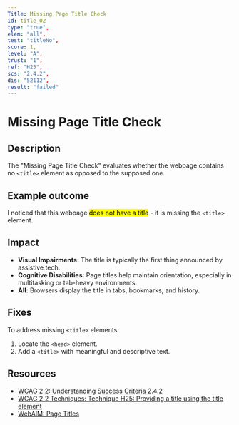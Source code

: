 ```yaml
---
Title: Missing Page Title Check
id: title_02
type: "true",
elem: "all",
test: "titleNo",
score: 1,
level: "A",
trust: "1",
ref: "H25",
scs: "2.4.2",
dis: "52112",
result: "failed"
---
```


# Missing Page Title Check

## Description

The "Missing Page Title Check" evaluates whether the webpage contains no <code>&lt;title&gt;</code> element as opposed to the supposed one.

## Example outcome

I noticed that this webpage <mark>does not have a title</mark> - it is missing the <code>&lt;title&gt;</code> element.

## Impact

- **Visual Impairments:** The title is typically the first thing announced by assistive tech.
- **Cognitive Disabilities:** Page titles help maintain orientation, especially in multitasking or tab-heavy environments.
- **All:** Browsers display the title in tabs, bookmarks, and history.

## Fixes

To address missing <code>&lt;title&gt;</code> elements:

1. Locate the <code>&lt;head&gt;</code> element.
2. Add a <code>&lt;title&gt;</code> with meaningful and descriptive text.

## Resources

- [WCAG 2.2: Understanding Success Criteria 2.4.2](https://www.w3.org/WAI/WCAG22/Understanding/page-titled)
- [WCAG 2.2 Techniques: Technique H25: Providing a title using the title element](https://www.w3.org/WAI/WCAG22/Techniques/html/H25)
- [WebAIM: Page Titles](https://webaim.org/techniques/pagetitle/)
